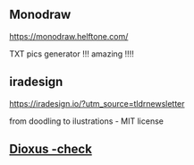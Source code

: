 


## Monodraw

https://monodraw.helftone.com/

TXT pics generator !!! amazing !!!!




## iradesign

https://iradesign.io/?utm_source=tldrnewsletter



from doodling to ilustrations - MIT license



## [Dioxus -check](../rust/dioxus.md)
